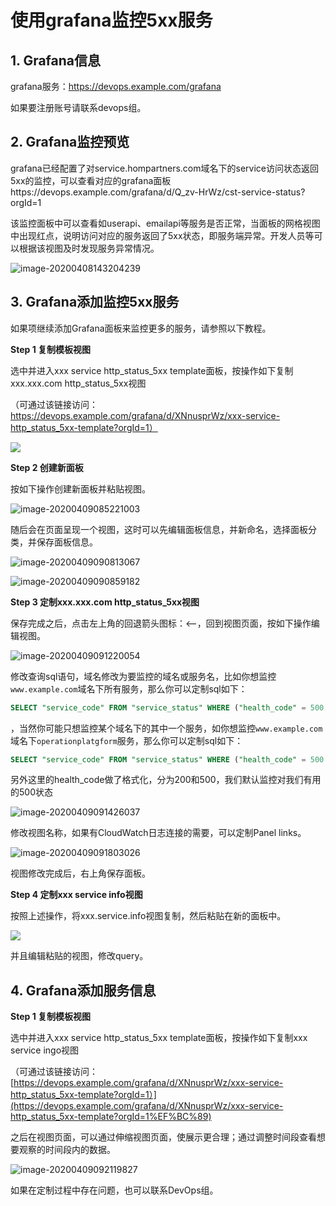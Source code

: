 # 使用grafana监控5xx服务

## 1. Grafana信息

grafana服务：https://devops.example.com/grafana

如果要注册账号请联系devops组。

## 2. Grafana监控预览

grafana已经配置了对service.hompartners.com域名下的service访问状态返回5xx的监控，可以查看对应的grafana面板https://devops.example.com/grafana/d/Q_zv-HrWz/cst-service-status?orgId=1

该监控面板中可以查看如userapi、emailapi等服务是否正常，当面板的网格视图中出现红点，说明访问对应的服务返回了5xx状态，即服务端异常。开发人员等可以根据该视图及时发现服务异常情况。

![image-20200408143204239](https://pding.oss-cn-hangzhou.aliyuncs.com/images/image-20200408143204239.png)

## 3. Grafana添加监控5xx服务

如果项继续添加Grafana面板来监控更多的服务，请参照以下教程。

**Step 1 复制模板视图**

选中并进入xxx service http_status_5xx template面板，按操作如下复制xxx.xxx.com http_status_5xx视图

（可通过该链接访问：https://devops.example.com/grafana/d/XNnusprWz/xxx-service-http_status_5xx-template?orgId=1）

![](C:\Users\dp\AppData\Roaming\marktext\images\2020-04-08-17-51-09-image.png)

**Step 2 创建新面板**

按如下操作创建新面板并粘贴视图。

![image-20200409085221003](https://pding.oss-cn-hangzhou.aliyuncs.com/images/image-20200409085221003.png)

随后会在页面呈现一个视图，这时可以先编辑面板信息，并新命名，选择面板分类，并保存面板信息。

![image-20200409090813067](https://pding.oss-cn-hangzhou.aliyuncs.com/images/image-20200409090813067.png)

![image-20200409090859182](https://pding.oss-cn-hangzhou.aliyuncs.com/images/image-20200409090859182.png)

**Step 3 定制xxx.xxx.com http_status_5xx视图**

保存完成之后，点击左上角的回退箭头图标：<--，回到视图页面，按如下操作编辑视图。

![image-20200409091220054](https://pding.oss-cn-hangzhou.aliyuncs.com/images/image-20200409091220054.png)

修改查询sql语句，域名修改为要监控的域名或服务名，比如你想监控`www.example.com`域名下所有服务，那么你可以定制sql如下：

```sql
SELECT "service_code" FROM "service_status" WHERE ("health_code" = 500 AND "domain_name" = 'www.example.com') AND $timeFilter GROUP BY "service_name"
```

，当然你可能只想监控某个域名下的其中一个服务，如你想监控`www.example.com`域名下`operationplatgform`服务，那么你可以定制sql如下：

```sql
SELECT "service_code" FROM "service_status" WHERE ("health_code" = 500 AND "domain_name" = 'www.example.com' AND "service_name" = 'operationplatgform') 
```

另外这里的health_code做了格式化，分为200和500，我们默认监控对我们有用的500状态

![image-20200409091426037](https://pding.oss-cn-hangzhou.aliyuncs.com/images/image-20200409091426037.png)

修改视图名称，如果有CloudWatch日志连接的需要，可以定制Panel links。

![image-20200409091803026](https://pding.oss-cn-hangzhou.aliyuncs.com/images/image-20200409091803026.png)

视图修改完成后，右上角保存面板。

**Step 4 定制xxx service info视图**

按照上述操作，将xxx.service.info视图复制，然后粘贴在新的面板中。

![](C:\Users\dp\AppData\Roaming\marktext\images\2020-04-14-15-37-05-image.png)

并且编辑粘贴的视图，修改query。

## 4. Grafana添加服务信息

**Step 1 复制模板视图**

选中并进入xxx service http_status_5xx template面板，按操作如下复制xxx service ingo视图

（可通过该链接访问：[https://devops.example.com/grafana/d/XNnusprWz/xxx-service-http_status_5xx-template?orgId=1）](https://devops.example.com/grafana/d/XNnusprWz/xxx-service-http_status_5xx-template?orgId=1%EF%BC%89)

之后在视图页面，可以通过伸缩视图页面，使展示更合理；通过调整时间段查看想要观察的时间段内的数据。

![image-20200409092119827](https://pding.oss-cn-hangzhou.aliyuncs.com/images/image-20200409092119827.png)

如果在定制过程中存在问题，也可以联系DevOps组。